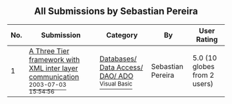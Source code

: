 ﻿<div align="center">

## All Submissions by Sebastian Pereira

</div>

No.  | Submission | Category | By   | User Rating
---- | ---------- | -------- | ---- | -----------
1 | [A Three Tier framework with XML inter layer communication<br /><sup>2003-07-03 15:54:56</sup>](https://github.com/Planet-Source-Code/sebastian-pereira-a-three-tier-framework-with-xml-inter-layer-communication__1-46625) | [Databases/ Data Access/ DAO/ ADO<br /><sup>Visual Basic</sup>](../ByCategory/databases-data-access-dao-ado__1-6.md) | Sebastian Pereira | 5.0 (10 globes from 2 users)
